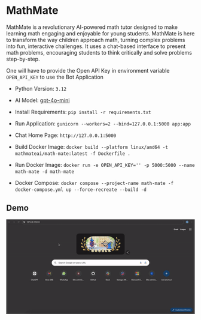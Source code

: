 # MathMate

MathMate is a revolutionary AI-powered math tutor designed to make learning math engaging and enjoyable for young students. MathMate is here to transform the way children approach math, turning complex problems into fun, interactive challenges. It uses a chat-based interface to present math problems, encouraging students to think critically and solve problems step-by-step.

One will have to provide the Open API Key in environment variable `OPEN_API_KEY` to use the Bot Application

* Python Version: `3.12`

* AI Model: [gpt-4o-mini](https://platform.openai.com/docs/models/gpt-4o-mini)

* Install Requirements: `pip install -r requirements.txt`

* Run Application: `gunicorn --workers=2 --bind=127.0.0.1:5000 app:app`

* Chat Home Page: `http://127.0.0.1:5000`

* Build Docker Image: `docker build --platform linux/amd64 -t mathmateai/math-mate:latest -f Dockerfile .`

* Run Docker Image: `docker run -e OPEN_API_KEY='' -p 5000:5000 --name math-mate -d math-mate`

* Docker Compose: `docker compose --project-name math-mate -f docker-compose.yml up --force-recreate --build -d`

## Demo

![](./demo/demo.gif)